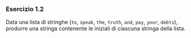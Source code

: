 ### Esercizio 1.2

Data una lista di stringhe (`to`, `speak`, `the`, `truth`, `and`, `pay`, `your`, `debts`), produrre una stringa contenente le iniziali di ciascuna stringa della lista.
